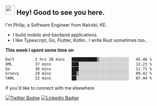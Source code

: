 <h2><img src="https://slackmojis.com/emojis/3643-cool-doge/download" width="30"/> Hey! Good to see you here.</h2>

<p>I'm Philip, a Software Engineer from Nairobi, KE. 

- I build mobile and backend applications.
- I like Typescript, Go, Flutter, Kotlin.. I write Rust sometimes too..</p>

**This week I spent some time on**
<!--START_SECTION:waka-->

```txt
Dart         2 hrs 20 mins   ███████████▒░░░░░░░░░░░░░   45.46 %
XML          37 mins         ███░░░░░░░░░░░░░░░░░░░░░░   12.23 %
Go           36 mins         ███░░░░░░░░░░░░░░░░░░░░░░   11.71 %
Groovy       29 mins         ██▒░░░░░░░░░░░░░░░░░░░░░░   09.42 %
YAML         22 mins         ██░░░░░░░░░░░░░░░░░░░░░░░   07.44 %
```

<!--END_SECTION:waka-->

If you'd like to connect with me elsewhere

[![Twitter Badge](https://img.shields.io/badge/-Twitter-1ca0f1?style=flat-square&labelColor=1ca0f1&logo=twitter&logoColor=white&link=https://twitter.com/_diogorodrigues)](https://twitter.com/kimathiphil)  [![Linkedin Badge](https://img.shields.io/badge/-LinkedIn-blue?style=flat-square&logo=Linkedin&logoColor=white&link=https://www.linkedin.com/in/philip-kimathi-2604a9114/)](https://www.linkedin.com/in/philip-kimathi-2604a9114/)
